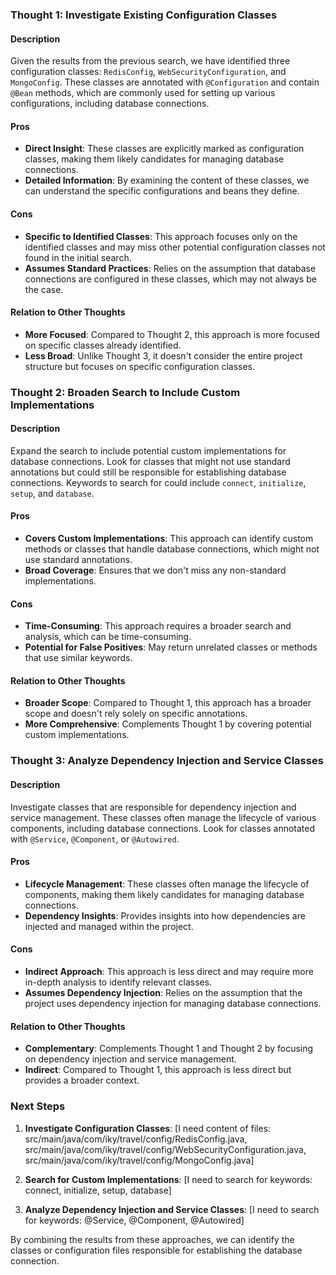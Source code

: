 ### Thought 1: Investigate Existing Configuration Classes

#### Description
Given the results from the previous search, we have identified three configuration classes: `RedisConfig`, `WebSecurityConfiguration`, and `MongoConfig`. These classes are annotated with `@Configuration` and contain `@Bean` methods, which are commonly used for setting up various configurations, including database connections.

#### Pros
- **Direct Insight**: These classes are explicitly marked as configuration classes, making them likely candidates for managing database connections.
- **Detailed Information**: By examining the content of these classes, we can understand the specific configurations and beans they define.

#### Cons
- **Specific to Identified Classes**: This approach focuses only on the identified classes and may miss other potential configuration classes not found in the initial search.
- **Assumes Standard Practices**: Relies on the assumption that database connections are configured in these classes, which may not always be the case.

#### Relation to Other Thoughts
- **More Focused**: Compared to Thought 2, this approach is more focused on specific classes already identified.
- **Less Broad**: Unlike Thought 3, it doesn't consider the entire project structure but focuses on specific configuration classes.

### Thought 2: Broaden Search to Include Custom Implementations

#### Description
Expand the search to include potential custom implementations for database connections. Look for classes that might not use standard annotations but could still be responsible for establishing database connections. Keywords to search for could include `connect`, `initialize`, `setup`, and `database`.

#### Pros
- **Covers Custom Implementations**: This approach can identify custom methods or classes that handle database connections, which might not use standard annotations.
- **Broad Coverage**: Ensures that we don't miss any non-standard implementations.

#### Cons
- **Time-Consuming**: This approach requires a broader search and analysis, which can be time-consuming.
- **Potential for False Positives**: May return unrelated classes or methods that use similar keywords.

#### Relation to Other Thoughts
- **Broader Scope**: Compared to Thought 1, this approach has a broader scope and doesn't rely solely on specific annotations.
- **More Comprehensive**: Complements Thought 1 by covering potential custom implementations.

### Thought 3: Analyze Dependency Injection and Service Classes

#### Description
Investigate classes that are responsible for dependency injection and service management. These classes often manage the lifecycle of various components, including database connections. Look for classes annotated with `@Service`, `@Component`, or `@Autowired`.

#### Pros
- **Lifecycle Management**: These classes often manage the lifecycle of components, making them likely candidates for managing database connections.
- **Dependency Insights**: Provides insights into how dependencies are injected and managed within the project.

#### Cons
- **Indirect Approach**: This approach is less direct and may require more in-depth analysis to identify relevant classes.
- **Assumes Dependency Injection**: Relies on the assumption that the project uses dependency injection for managing database connections.

#### Relation to Other Thoughts
- **Complementary**: Complements Thought 1 and Thought 2 by focusing on dependency injection and service management.
- **Indirect**: Compared to Thought 1, this approach is less direct but provides a broader context.

### Next Steps

1. **Investigate Configuration Classes**:
   [I need content of files: <file>src/main/java/com/iky/travel/config/RedisConfig.java</file>, <file>src/main/java/com/iky/travel/config/WebSecurityConfiguration.java</file>, <file>src/main/java/com/iky/travel/config/MongoConfig.java</file>]

2. **Search for Custom Implementations**:
   [I need to search for keywords: <keyword>connect</keyword>, <keyword>initialize</keyword>, <keyword>setup</keyword>, <keyword>database</keyword>]

3. **Analyze Dependency Injection and Service Classes**:
   [I need to search for keywords: <keyword>@Service</keyword>, <keyword>@Component</keyword>, <keyword>@Autowired</keyword>]

By combining the results from these approaches, we can identify the classes or configuration files responsible for establishing the database connection.